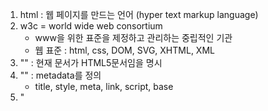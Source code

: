 1. html : 웹 페이지를 만드는 언어 (hyper text markup language)
2. w3c = world wide web consortium
   - www을 위한 표준을 제정하고 관리하는 중립적인 기관
   - 웹 표준 : html, css, DOM, SVG, XHTML, XML
3. "<!DOCTYPE html>" : 현재 문서가 HTML5문서임을 명시
4. "<head>" : metadata를 정의
   - title, style, meta, link, script, base
5. "<title>" : 웹 브라우저의 toolbar에 표시
   - 웹 브라우저의 즐겨찾기에 추가할때 즐겨찾기의 제목이 된다.
   - 검색 엔진의 결과 페이지에 제목으로 표시
6. <tag attribute="value">content</tag>
7. "<p>" : 단락
   - 줄 나누기 : "<br>(empty tag)"
   - "<p>" 대신 "<pre>"를 사용하면 작성한 text 형태 그대로 출력한다.
8. 수평 가로 구분선 : "<hr>"
9. 글씨 굵게 -> "<b>"(화면에 굵게만 표시), "<strong>" (굵게 표시 + 내용이 중요함을 표시)
10. 이태릭체 : "<i>", "<em>"(내용이 중요함을 표시)
11. 하이라이팅 효과 : "<mark>"
12. 삭제 효과 : "<del>"
13. 밑줄 : "<ins>"
14. 위첨자 : "<sup>" / 아래첨자 : "<sub>"
15. " " : "<q>"
16. "<blockquote>" : 인용 부분을 별도의 단락으로 구분
17. 축약형을 표현하기 위해서는 <abbr>태그(abbreviation)를 사용합니다. "<abbr>"태그 위에 마우스를 위치시키면 title 속성에 명시한 용어의 원형이 나타남.
18. "<address>" : 주소 표현
19. <!-- --> : comment
20. entity (reserved characters) : &엔티티이름; / &#엔티티숫자;
21. character set 
    - 사용된 문자셋에 대한 정보를 <head>태그 내의 <meta>태그에 명시합니다.
    - ASCII : 가장 처음 만들어진 문자셋으로, 인터넷에서 사용할 수 있는 127개의 영문자와 숫자로 이루어져 있습니다.
    - ANSI : 윈도우즈에서 만든 문자셋으로, 총 256개의 문자 코드를 지원합니다.
    - ISO-8859-1 : 256개의 문자 코드를 지원하는 HTML4의 기본 문자셋입니다.
    - UTF-8 : 세상에 있는 거의 모든 문자를 표현할 수 있는 유니코드 문자를 지원하는 HTML5의 기본 문자셋입니다.